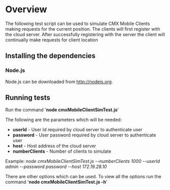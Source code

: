 Overview
=========
The following test script can be used to simulate CMX Mobile Clients making requests for the current position.
The clients will first register with the cloud server.
After successfully registering with the server the client will continually make requests for client location

## Installing the dependencies
###	Node.js
Node.js can be downloaded from http://nodejs.org.

## Running tests
Run the command '**node cmxMobileClientSimTest.js**'

The following are the parameters which will be needed:

+ **userId** - User Id required by cloud server to authenticate user
+ **password** - User password required by cloud server to authenticate user
+ **host** - Host address of the cloud server
+ **numberClients** - Number of clients to simulate

Example: *node cmxMobileClientSimTest.js --numberClients 1000 --userId admin --password password --host 172.19.28.10*

There are other options which can be used. To view all the options run the command '**node cmxMobileClientSimTest.js -h**'